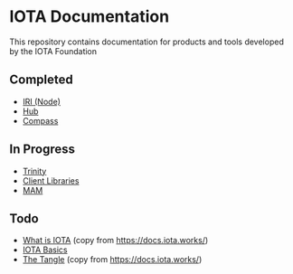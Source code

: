 # IOTA Documentation
This repository contains documentation for products and tools developed by the IOTA Foundation

## Completed
- [IRI (Node)](iri/README.md)
- [Hub](hub/README.md)
- [Compass](compass/README.md)

## In Progress
- [Trinity](trinity/README.md)
- [Client Libraries](api/README.md)
- [MAM](mam/README.md)

## Todo
- [What is IOTA](#) (copy from https://docs.iota.works/)
- [IOTA Basics](#)
- [The Tangle](#) (copy from https://docs.iota.works/)
